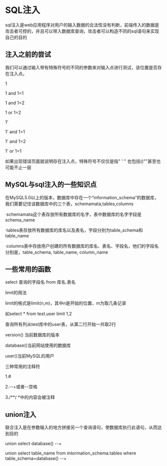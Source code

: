 # SQL注入

sql注入是web应用程序对用户的输入数据的合法性没有判断，前端传入的数据是攻击者可控的，并且可以带入数据库查询，攻击者可以构造不同的sql语句来实现自己的目的

## 注入之前的尝试

我们可以通过输入带有特殊符号的不同的参数来对输入点进行测试，该位置是否存在注入点。

1

1 and 1=1

1 and 1=2

1 or 1=2

1'

1' and 1=1

1' and 1=2

1' or 1=1

如果出现错误页面就说明存在注入点，特殊符号不仅仅是指"  '  "  也包括()""甚至也可能不止一层

## MySQL与sql注入的一些知识点

在MySQL5.0以上的版本，数据库中存在一个“information_schema”的数据库，我们需要记住该数据库中的三个表，schemamata,tables,columns

·schemamata这个表存放所有数据库的名字，表中数据库的名字字段是schema_name 

·tables表存放所有数据库的库名以及表名，字段分别为table_schema和table_name

·columns表中存放用户创建的所有数据库的库名、表名、字段名，他们的字段名分别是，table_schema,  table_name,  column_name 



## 一些常用的函数

select   查询的字段名  from 库名.表名

limit的用法

limit的格式是limit(n,m)，其中n是开始的位置，m为取几条记录

如select * from test.user limit 1,2

查询所有列从test库中的user表，从第二行开始一共取2行

version()   当前数据库的版本

database()当前网站使用的数据库

user()当前MySQL的用户

三种常用的注释符

1.#

2.--+或者--空格

3./**/    *中的内容会被注释

## union注入

联合注入是在参数输入的地方拼接另一个查询语句，使数据库执行此语句，从而达到目的

union select database() --+

union select table_name from intormation_schema.tables where table_schema=database() --+

